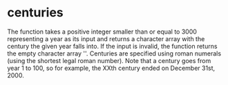 # centuries
The function takes a positive integer smaller than or equal to 3000 representing a year as its input and returns a character array with the
century the given year falls into. If the input is invalid, the function returns the empty character array ''. Centuries are specified using roman numerals (using the shortest legal roman number). Note that a century goes from year 1 to 100, so for example, the XXth century ended on December 31st, 2000.
